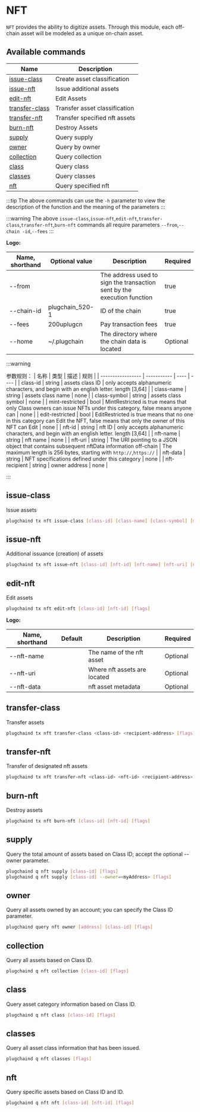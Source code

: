 # NFT

`NFT` provides the ability to digitize assets. Through this module, each off-chain asset will be modeled as a unique on-chain asset.

## Available commands

| Name                                     | Description |
| ---------------------------------------- | ----------- |
| [issue-class](#issue-class)              | Create asset classification |
| [issue-nft](#issue-nft)                  | Issue additional assets |
| [edit-nft](#edit-nft)                    | Edit Assets |
| [transfer-class](#transfer-class)        | Transfer asset classification |
| [transfer-nft](#transfer-nft)            | Transfer specified nft assets |
| [burn-nft](#burn-nft)                    | Destroy Assets |
| [supply](#supply)                        | Query supply |
| [owner](#owner)                          | Query by owner |
| [collection](#collection)                | Query collection |
| [class](#class)                          | Query class |
| [classes](#classes)                       | Query classes |
| [nft](#nft)                              | Query specified nft |

:::tip
The above commands can use the `-h` parameter to view the description of the function and the meaning of the parameters
:::

:::warning
The above `issue-class`,`issue-nft`,`edit-nft`,`transfer-class`,`transfer-nft`,`burn-nft` commands all require parameters `--from`,`--chain -id`,`--fees`
:::

**Logo:**

| Name, shorthand | Optional value | Description | Required |
| ----------- | ---- | ------------------ | ---- |
| --from | | The address used to sign the transaction sent by the execution function | true |
| --chain-id | plugchain_520-1 | ID of the chain | true |
| --fees | 200uplugcn | Pay transaction fees | true |
| --home | ~/.plugchain | The directory where the chain data is located | Optional |


:::warning

参数规则：
| 名称               | 类型           | 描述   | 规则 |
| ----------------- | -----------   | ----  |  ---- |
| class-id          | string        |  assets class ID  |  only accepts alphanumeric characters, and begin with an english letter. length [3,64] |
| class-name        | string        |  assets class name  | none |
| class-symbol      |  string       |  assets class symbol | none |
| mint-restricted   | bool          |  MintRestricted is true means that only Class owners can issue NFTs under this category, false means anyone can | none |
| edit-restricted   | bool          |  EditRestricted is true means that no one in this category can Edit the NFT, false means that only the owner of this NFT can Edit   | none |
| nft-id            | string        |  nft ID  |  only accepts alphanumeric characters, and begin with an english letter. length [3,64] |
| nft-name          | string        |  nft name | none |
| nft-uri           | string        |  The URI pointing to a JSON object that contains subsequent nftData information off-chain | The maximum length is 256 bytes, starting with `http://`,`https://` |
| nft-data          | string        |  NFT specifications defined under this category   | none |
| nft-recipient     | string        |  owner address | none |

:::



## issue-class

Issue assets

```bash
plugchaind tx nft issue-class [class-id] [class-name] [class-symbol] [mint-restricted] [edit-restricted] [schema-content or path to schema.json] [flags]
```

## issue-nft

Additional issuance (creation) of assets

```bash
plugchaind tx nft issue-nft [class-id] [nft-id] [nft-name] [nft-uri] [nft-data] [nft-recipient] [flags]
```


## edit-nft

Edit assets

```bash
plugchaind tx nft edit-nft [class-id] [nft-id] [flags]
```

**Logo:**

| Name, shorthand | Default | Description | Required |
| ---------- | ---- | ------------------ | ---- |
| --nft-name | | The name of the nft asset | Optional |
| --nft-uri | | Where nft assets are located | Optional |
| --nft-data | |nft asset metadata | Optional |

## transfer-class

Transfer assets

```bash
plugchaind tx nft transfer-class <class-id> <recipient-address> [flags]
```

## transfer-nft

Transfer of designated nft assets

```bash
plugchaind tx nft transfer-nft <class-id> <nft-id> <recipient-address> [flags]
```

## burn-nft

Destroy assets

```bash
plugchaind tx nft burn-nft [class-id] [nft-id] [flags]
```


## supply

Query the total amount of assets based on Class ID; accept the optional --owner parameter.


```bash
plugchaind q nft supply [class-id] [flags]
plugchaind q nft supply [class-id] --owner=<myAddress> [flags]
```

## owner

Query all assets owned by an account; you can specify the Class ID parameter.


```bash
plugchaind query nft owner [address] [class-id] [flags]
```

## collection

Query all assets based on Class ID.


```bash
plugchaind q nft collection [class-id] [flags]
```

## class

Query asset category information based on Class ID.


```bash
plugchaind q nft class [class-id] [flags]
```

## classes

Query all asset class information that has been issued.

```bash
plugchaind q nft classes [flags]
```

## nft

Query specific assets based on Class ID and ID.

```bash
plugchaind q nft nft [class-id] [nft-id] [flags]
```